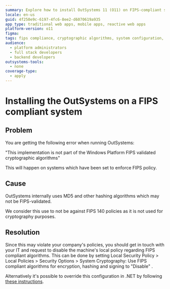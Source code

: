 ```yaml
---
summary: Explore how to install OutSystems 11 (O11) on FIPS-compliant systems and resolve cryptographic algorithm errors.
locale: en-us
guid: 4f250e9c-6197-4fc6-8ee2-d6070619a935
app_type: traditional web apps, mobile apps, reactive web apps
platform-version: o11
figma:
tags: fips compliance, cryptographic algorithms, system configuration, error resolution, .net framework
audience:
  - platform administrators
  - full stack developers
  - backend developers
outsystems-tools:
  - none
coverage-type:
  - apply
---
```


# Installing the OutSystems on a FIPS compliant system

## Problem

You are getting the following error when running OutSystems:

"This implementation is not part of the Windows Platform FIPS validated cryptographic algorithms"

This will happen on systems which have been set to enforce FIPS policy.

## Cause

OutSystems internally uses MD5 and other hashing algorithms which may not be FIPS-validated.

We consider this use to not be against FIPS 140 policies as it is not used for cryptography purposes.

## Resolution

Since this may violate your company's policies, you should get in touch with your IT and request to disable the machine's local policy regarding FIPS compliant algorithms. This can be done by setting Local Security Policy > Local Policies > Security Options > System Cryptography: Use FIPS compliant algorithms for encryption, hashing and signing to "Disable" .

Alternatively it's possible to override this configuration in .NET by following [these instructions](https://msdn.microsoft.com/en-us/library/hh202806(v=vs.110).aspx).

